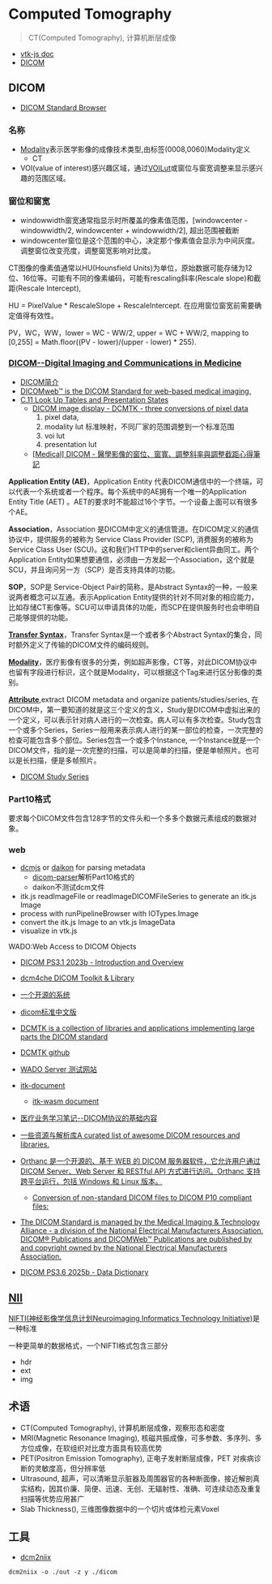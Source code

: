 # Computed Tomography
> CT(Computed Tomography), 计算机断层成像

- [vtk-js doc](https://kitware.github.io/vtk-js/docs/)
- [DICOM](/cg/dental/dicom.md)

## DICOM

- [DICOM Standard Browser](https://dicom.innolitics.com/ciods)

### 名称

- [Modality](https://dicom.nema.org/medical/dicom/current/output/html/part03.html#sect_A.32.1.4.1)表示医学影像的成像技术类型,由标签(0008,0060)Modality定义
    - CT 
- VOI(value of interest)感兴趣区域，通过[VOILut](https://dicom.nema.org/medical/Dicom/current/output/chtml/part03/sect_C.11.html)或窗位与窗宽调整来显示感兴趣的范围区域。

### 窗位和窗宽
- windowwidth窗宽通常指显示时所覆盖的像素值范围，[windowcenter - windowwidth/2, windowcenter + windowwidth/2], 超出范围被截断
- windowcenter窗位是这个范围的中心，决定那个像素值会显示为中间灰度。调整窗位改变亮度，调整窗宽影响对比度。

CT图像的像素值通常以HU(Hounsfield Units)为单位，原始数据可能存储为12位、16位等。可能有不同的像素编码，可能有rescaling斜率(Rescale slope)和截距(Rescale Intercept),

HU = PixelValue * RescaleSlope + RescaleIntercept.
在应用窗位窗宽前需要确定值得有效性。

PV，WC，WW，lower = WC - WW/2, upper = WC + WW/2, mapping to [0,255] = Math.floor((PV - lower)/(upper - lower) * 255).


### [DICOM--Digital Imaging and Communications in Medicine](https://www.dicomlibrary.com/)

- [DICOM简介](https://www.cnblogs.com/springyangwc/archive/2012/02/15/2353092.html)
- [DICOMweb™ is the DICOM Standard for web-based medical imaging. ](https://www.dicomstandard.org/using/dicomweb)
- [C.11 Look Up Tables and Presentation States](https://dicom.nema.org/dicom/2013/output/chtml/part03/sect_C.11.html)
    - [DICOM image display - DCMTK - three conversions of pixel data](https://programming.vip/docs/dicom-image-display-dcmtk-three-conversions-of-pixel-data.html)
        1. pixel data,
        2. modality lut 标准映射，不同厂家的范围调整到一个标准范围
        3. voi lut 
        4. presentation lut
    - [[Medical] DICOM - 醫學影像的窗位、窗寬、調整斜率與調整截距心得筆記](https://dotblogs.azurewebsites.net/MemoryRecall/2021/07/17/170824)


**Application Entity (AE)**，Application Entity 代表DICOM通信中的一个终端，可以代表一个系统或者一个程序。每个系统中的AE拥有一个唯一的Application Entity Title (AET) 。AET的要求时不能超过16个字节。一个设备上面可以有很多个AE。

**Association**，Association 是DICOM中定义的通信管道。在DICOM定义的通信协议中，提供服务的被称为 Service Class Provider (SCP), 消费服务的被称为 Service Class User (SCU)。这和我们HTTP中的server和client异曲同工。两个Application Entity如果想要通信，必须由一方发起一个Association，这个就是SCU，并且询问另一方（SCP）是否支持具体的功能。

**SOP**，SOP是 Service-Object Pair的简称，是Abstract Syntax的一种，一般来说两者概念可以互通。表示Application Entity提供的针对不同对象的相应能力，比如存储CT影像等。SCU可以申请具体的功能，而SCP在提供服务时也会申明自己能够提供的功能。

[**Transfer Syntax**](https://www.dicomlibrary.com/dicom/transfer-syntax/)，Transfer Syntax是一个或者多个Abstract Syntax的集合，同时额外定义了传输的DICOM文件的编码规则。

[**Modality**](https://www.dicomlibrary.com/dicom/modality/)，医疗影像有很多的分类，例如超声影像，CT等，对此DICOM协议中也留有字段进行标识，这个就是Modality，可以根据这个Tag来进行区分影像的类别。

[**Attribute**](https://dicom.nema.org/medical/dicom/current/output/chtml/part05/sect_6.2.html#table_6.2-1),extract DICOM metadata and organize patients/studies/series, 在DICOM中，第一要知道的就是这三个定义的含义，Study是DICOM中虚拟出来的一个定义，可以表示针对病人进行的一次检查。病人可以有多次检查。Study包含一个或多个Series，Series一般用来表示病人进行的某一部位的检查，一次完整的检查可能包含多个部位。Series包含一个或多个Instance, 一个Instance就是一个DICOM文件，指的是一次完整的扫描，可以是简单的扫描，便是单帧照片。也可以是长扫描，便是多帧照片。

- [DICOM Study Series](http://micropilot.tistory.com/m/2102)

### Part10格式
要求每个DICOM文件包含128字节的文件头和一个多多个数据元素组成的数据对象。

### web

- [dcmjs](https://github.com/dcmjs-org/dcmjs) or [daikon](https://github.com/rii-mango/Daikon) for parsing metadata
    - [dicom-parser](https://github.com/cornerstonejs/dicomParser)解析Part10格式的 
    - daikon不测试dcm文件
- itk.js readImageFile or readImageDICOMFileSeries to generate an itk.js Image
- process with runPipelineBrowser with IOTypes.Image
- convert the itk.js Image to an vtk.js ImageData
- visualize in vtk.js


WADO:Web Access to DICOM Objects

- [DICOM PS3.1 2023b - Introduction and Overview](https://dicom.nema.org/medical/dicom/current/output/html/part01.html)
- [dcm4che DICOM Toolkit & Library](https://github.com/dcm4che/dcm4che)
- [一个开源的系统](https://github.com/weiyangtang/dcm4cheSystem)
- [dicom标准中文版](https://github.com/weiyangtang/dcm4cheSystem/releases/tag/dicom%E6%A0%87%E5%87%86%E4%B8%AD%E6%96%87%E7%89%88)

- [DCMTK is a collection of libraries and applications implementing large parts the DICOM standard](https://dcmtk.org/dcmtk.php.en)
- [DCMTK github](https://github.com/DCMTK/dcmtk)

- [WADO Server 测试网站](https://www.dicomserver.co.uk//WADO/)

- [itk-document](https://docs.itk.org/en/latest/learn/faq.html#how-do-i-read-a-volume-from-a-dicom-series)
    - [itk-wasm document](https://wasm.itk.org/en/latest/typescript/distribution/vite.html)
- [医疗业务学习笔记--DICOM协议的基础内容](https://zhuanlan.zhihu.com/p/74966427)
- [一些资源与解析库A curated list of awesome DICOM resources and libraries.](https://github.com/open-dicom/awesome-dicom)
- [Orthanc 是一个开源的、基于 WEB 的 DICOM 服务器软件，它允许用户通过 DICOM Server、Web Server 和 RESTful API 方式进行访问。Orthanc 支持跨平台运行，包括 Windows 和 Linux 版本。](https://github.com/jodogne/OrthancContributed)
    - [Conversion of non-standard DICOM files to DICOM P10 compliant files:](https://discourse.orthanc-server.org/t/conversion-of-non-standard-dicom-files-to-dicom-p10-compliant-files/365)


- [The DICOM Standard is managed by the Medical Imaging & Technology Alliance - a division of the National Electrical Manufacturers Association. DICOM® Publications and DICOMWeb™ Publications are published by and copyright owned by the National Electrical Manufacturers Association. ](https://www.dicomstandard.org/current/)
- [DICOM PS3.6 2025b - Data Dictionary](https://dicom.nema.org/medical/dicom/current/output/html/part06.html)



## [NII](https://nifti.nimh.nih.gov/pub/dist/doc/ANALYZE75.pdf)

[NIFTI(神经影像学信息计划Neuroimaging Informatics Technology Initiative)](https://nifti.nimh.nih.gov/)是一种标准

一种更简单的数据格式，一个NIFTI格式包含三部分
- hdr
- ext
- img

## 术语

- CT(Computed Tomography), 计算机断层成像，观察形态和密度
- MRI(Magnetic Resonance Imaging), 核磁共振成像，可多参数、多序列、多方位成像，在软组织对比度方面具有较高优势
- PET(Positron Emission Tomography), 正电子发射断层成像，PET 对疾病诊断的灵敏度高，但分辨率低
- Ultrasound, 超声，可以清晰显示脏器及周围器官的各种断面像，接近解剖真实结构，因其价廉、简便、迅速、无创、无辐射性、准确、可连续动态及重复扫描等优势应用甚广
- Slab Thickness(), 三维图像数据中的一个切片或体检元素Voxel

## 工具

- [dcm2niix](https://github.com/rordenlab/dcm2niix/releases)
```shell
dcm2niix -o ./out -z y ./dicom
```
